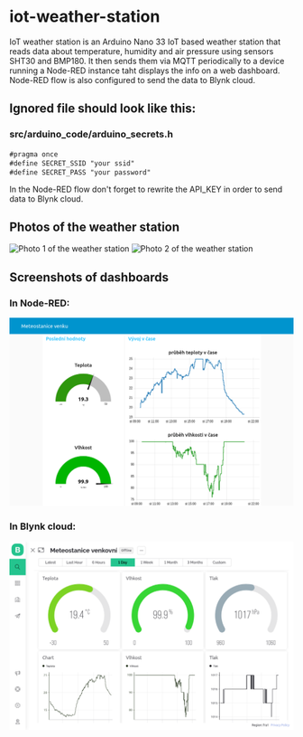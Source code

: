 # iot-weather-station

IoT weather station is an Arduino Nano 33 IoT based weather station that reads data about temperature, humidity and air pressure using sensors SHT30 and BMP180. It then sends them via MQTT periodically to a device running a Node-RED instance taht displays the info on a web dashboard. Node-RED flow is also configured to send the data to Blynk cloud.

## Ignored file should look like this:

### src/arduino_code/arduino_secrets.h
```
#pragma once
#define SECRET_SSID "your ssid"
#define SECRET_PASS "your password"
```
In the Node-RED flow don't forget to rewrite the API_KEY in order to send data to Blynk cloud.

## Photos of the weather station

![Photo 1 of the weather station](doc/photo1.jpg)
![Photo 2 of the weather station](doc/photo2.jpg)

## Screenshots of dashboards
### In Node-RED:
![Screenshot of dashboard in Node-RED](doc/screenshot1.png)
### In Blynk cloud:
![Screenshot of a possible dashboard in Blynk](doc/screenshot2.png)
